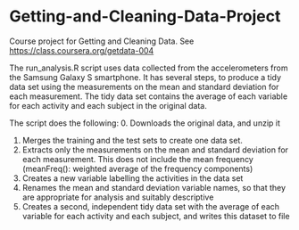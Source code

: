 Getting-and-Cleaning-Data-Project
=================================
Course project for Getting and Cleaning Data.  See https://class.coursera.org/getdata-004

The run_analysis.R script uses data collected from the accelerometers from the Samsung Galaxy S smartphone.  It has several steps, to produce a tidy data set using the measurements on the mean and standard deviation for each measurement.  The tidy data set contains the average of each variable for each activity and each subject in the original data.

The script does the following:
0. Downloads the original data, and unzip it
1. Merges the training and the test sets to create one data set.
2. Extracts only the measurements on the mean and standard deviation for each measurement.  This does not include the mean frequency (meanFreq(): weighted average of the frequency components) 
3. Creates a new variable labelling the activities in the data set
4. Renames the mean and standard deviation variable names, so that they are appropriate for analysis and suitably descriptive 
5. Creates a second, independent tidy data set with the average of each variable for each activity and each subject, and writes this dataset to file 
